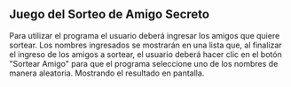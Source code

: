 ## **Juego del Sorteo de Amigo Secreto**
Para utilizar el programa el usuario deberá ingresar los amigos que quiere sortear. Los nombres ingresados se mostrarán en una lista que, al finalizar el ingreso de los amigos a sortear, el usuario deberá hacer clic en el botón "Sortear Amigo" para que el programa seleccione uno de los nombres de manera aleatoria. Mostrando el resultado en pantalla.
